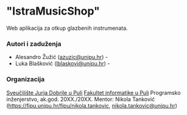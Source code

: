 # "IstraMusicShop"

Web aplikacija za otkup glazbenih instrumenata.

### Autori i zaduženja

-   Alesandro Žužić (azuzic@unipu.hr) - 
-   Luka Blašković (lblaskovi@unipu.hr) - 

### Organizacija

[Sveučilište Jurja Dobrile u Puli](http://www.unipu.hr/)
[Fakultet informatike u Puli](https://fipu.unipu.hr/)
Programsko inženjerstvo, ak.god. 20XX./20XX.
Mentor: Nikola Tanković (https://fipu.unipu.hr/fipu/nikola.tankovic, nikola.tankovic@unipu.hr)
